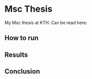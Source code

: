 # Msc Thesis
My Msc thesis at KTH. Can be read here: 

## How to run

## Results

## Conclusion

## 